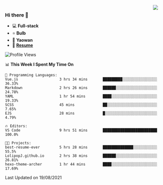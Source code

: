 <img align="right" src="https://github-readme-stats.vercel.app/api?username=LolipopJ&show_icons=true&count_private=true&hide_title=true&include_all_commits=true&theme=vue">

### Hi there 👋

- :computer: **Full-stack**
- :star: **Bulb**
- :pill: **Yaowan**
- :milky_way: [**Resume**](https://cdn.jsdelivr.net/gh/lolipopj/resume/export/resume-cn.pdf)

<!--START_SECTION:waka-->
![Profile Views](http://img.shields.io/badge/Profile%20Views-1-blue)

📊 **This Week I Spent My Time On** 

```text
💬 Programming Languages: 
Vue.js                   3 hrs 34 mins       █████████░░░░░░░░░░░░░░░░   36.33% 
Markdown                 2 hrs 26 mins       ██████░░░░░░░░░░░░░░░░░░░   24.78% 
YAML                     1 hr 54 mins        ████░░░░░░░░░░░░░░░░░░░░░   19.33% 
SCSS                     45 mins             ██░░░░░░░░░░░░░░░░░░░░░░░   7.65% 
EJS                      28 mins             █░░░░░░░░░░░░░░░░░░░░░░░░   4.79%

🔥 Editors: 
VS Code                  9 hrs 51 mins       █████████████████████████   100.0%

🐱‍💻 Projects: 
best-resume-ever         5 hrs 28 mins       ██████████████░░░░░░░░░░░   55.5% 
LolipopJ.github.io       2 hrs 38 mins       ██████░░░░░░░░░░░░░░░░░░░   26.81% 
hexo-theme-archer        1 hr 44 mins        ████░░░░░░░░░░░░░░░░░░░░░   17.69%

```


 Last Updated on 19/08/2021
<!--END_SECTION:waka-->
